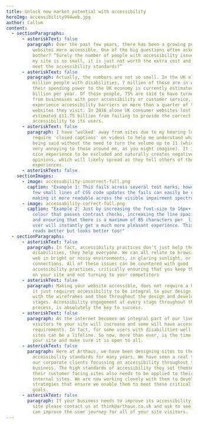 ```yaml
---
title: Unlock new market potential with accessibility
heroImg: accessibility994web.jpg
author: Callum
content:
  - sectionParagraphs:
      - asteriskText: false
        paragraph: Over the past few years, there has been a growing push to make
          websites more accessible. One of the big questions often asked is, why
          bother? “Surely the number of people with accessibility issues viewing
          my site is so small, it is just not worth the extra cost and effort to
          meet the accessibility standards?”
      - asteriskText: false
        paragraph: Actually, the numbers are not so small. In the UK alone there are 12
          million people with disabilities, 7 million of those are in work, and
          their spending power to the UK economy is currently estimated at £250
          billion per year. Of those people, 75% are said to have turned away
          from businesses with poor accessibility or customer service, and 73%
          experience accessibility barriers on more than a quarter of the
          websites they visit. In 2016 alone UK consumer websites lost an
          estimated £11.75 billion from failing to provide the correct level of
          accessibility to its users.
      - asteriskText: false
        paragraph: I have ‘walked' away from sites due to my hearing loss. I often
          require 'closed captions' on videos to help me understand what is
          being said without the need to turn the volume up to 11 (which can be
          very annoying to those around me, as you might imagine). It is never a
          nice experience to be excluded and naturally creates negative
          opinions, which will likely spread as they tell others of their
          experiences.
      - asteriskText: false
    sectionImages:
      - image: accessability-incorrect-full.png
        caption: "Example 1: This fails across several test marks, however, with just a
          few small lines of CSS code updates the fails can easily be rectified
          making it more readable across the visible impairment spectrum."
      - image: accessability-correct-full.png
        caption: "Example 2: Just by increasing the font-size to 16px+, selecting a font
          colour that passes contrast checks, increasing the line spacing to 1.5
          and ensuring that there is a maximum of 85 characters per  line, the
          user will instantly get a much more pleasant experience. This not only
          reads better but looks better too!"
  - sectionParagraphs:
      - asteriskText: false
        paragraph: In fact, accessibility practices don’t just help those with
          disabilities, they help everyone. We can all relate to browsing the
          web in bright or noisy environments, in glaring sunlight, or on slower
          connections. All of these issues can be countered with good
          accessibility practises, critically ensuring that you keep the traffic
          on your site and not turning to your competitors
      - asteriskText: false
        paragraph: Making your website accessible, does not require a huge investment,
          it just requires accessibility to be integral to your design, starting
          with the wireframes and then throughout the design and development
          stages. Accessibility engagement at every stage throughout the
          process, is absolutely the key to success.
      - asteriskText: false
        paragraph: As the internet becomes an integral part of our lives, the number of
          visitors to your site will increase and some will have accessibility
          requirements. In fact, for some users with disabilities well designed
          sites can be a lifeline. So now, more than ever, is the time to review
          your site and make sure it is open to all.
      - asteriskText: false
        paragraph: Here at Arthaus, we have been designing sites to the latest
          accessibility standards for many years. We have seen a real trend in
          our corporate clients focussing on accessibility throughout their
          business. The high standards of accessibility they set themselves for
          their customer facing sites also needs to be applied to their own
          internal sites. We are now working closely with them to develop
          strategies that ensure we enable them to meet these critical business
          goals.
      - asteriskText: false
        paragraph: If your business needs to improve its accessibility standards on your
          site please contact us at think@arthaus.co.uk and ask to see how we
          can improve the user journey for all of your site visitors.
---
```

